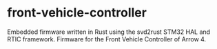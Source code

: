# front-vehicle-controller
Embedded firmware written in Rust using the svd2rust STM32 HAL and RTIC framework. Firmware for the Front Vehicle Controller of Arrow 4.
